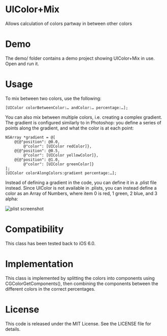 UIColor+Mix
===========

Allows calculation of colors partway in between other colors

Demo
====

The demo/ folder contains a demo project showing
UIColor+Mix in use. Open and run it.

Usage
=====

To mix between two colors, use the following:

	[UIColor colorBetweenColor:… andColor:… percentage:…];

You can also mix between multiple colors, i.e. creating a complex
gradient. The gradient is configured similarly to in Photoshop: you
define a series of points along the gradient, and what the color is at
each point:

	NSArray *gradient = @[
		@{@"position": @0.0,
			@"color": [UIColor redColor]},
		@{@"position": @0.5,
			@"color": [UIColor yellowColor]},
		@{@"position": @1.0,
			@"color": [UIColor greenColor]}
	];
	[UIColor colorAlongColors:gradient percentage:…];

Instead of defining a gradient in the code, you can define it in a
.plist file instead. Since UIColor is not available in .plists, you can
instead define a color as an Array of Numbers, where item 0 is red,
1 green, 2 blue, and 3 alpha:

![plist screenshot](https://github.com/needbee/uicolor-mix/blob/master/plist.png)

Compatibility
=============

This class has been tested back to iOS 6.0.

Implementation
==============

This class is implemented by splitting the colors into components using
CGColorGetComponents(), then combining the components between the
different colors in the correct percentages.

License
=======

This code is released under the MIT License. See the LICENSE file for details.